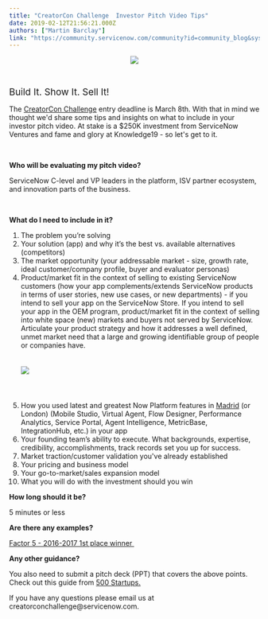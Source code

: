 ```yaml
---
title: "CreatorCon Challenge  Investor Pitch Video Tips"
date: 2019-02-12T21:56:21.000Z
authors: ["Martin Barclay"]
link: "https://community.servicenow.com/community?id=community_blog&sys_id=8c33ab42dbe7e7c04abd5583ca9619e3"
---
```

<p style="text-align: center;"><img style="max-width: 100%; max-height: 480px;" src="03206b8edbe3e7c04abd5583ca96197e.iix" /></p>
<p style="text-align: center;"> </p>
<p style="text-align: left;"><span style="font-size: 14pt;">Build It. Show It. Sell It! </span></p>
<p style="text-align: left;">The <a href="https://www.servicenow.com/company/ventures/creatorcon-challenge.html" rel="nofollow">CreatorCon Challenge</a> entry deadline is March 8th. With that in mind we thought we&#39;d share some tips and insights on what to include in your investor pitch video. At stake is a $250K investment from ServiceNow Ventures and fame and glory at Knowledge19 - so let&#39;s get to it.</p>
<p style="text-align: left;"> </p>
<p style="text-align: left;"><strong>Who will be evaluating my pitch video?</strong></p>
<p style="text-align: left;">ServiceNow C-level and VP leaders in the platform, ISV partner ecosystem, and innovation parts of the business. </p>
<p style="text-align: left;"> </p>
<p style="text-align: left;"><strong>What do I need to include in it?</strong></p>
<ol><li>The problem you’re solving</li><li>Your solution (app) and why it’s the best vs. available alternatives (competitors)</li><li>The market opportunity (your addressable market - size, growth rate, ideal customer/company profile, buyer and evaluator personas)</li><li>Product/market fit in the context of selling to existing ServiceNow customers (how your app complements/extends ServiceNow products in terms of user stories, new use cases, or new departments) - if you intend to sell your app on the ServiceNow Store. If you intend to sell your app in the OEM program, product/market fit in the context of selling into white space (new) markets and buyers not served by ServiceNow. Articulate your product strategy and how it addresses a well defined, unmet market need that a large and growing identifiable group of people or companies have.<br /><br /><br /><img style="max-width: 100%; max-height: 480px;" src="07f363cadbe7e7c04abd5583ca9619f5.iix" /><br /><br /><br /><br /></li><li>How you used latest and greatest Now Platform features in <a href="https://developer.servicenow.com/blog.do?p&#61;/post/madridpdi/" rel="nofollow">Madrid</a> (or London) (Mobile Studio, Virtual Agent, Flow Designer, Performance Analytics, Service Portal, Agent Intelligence, MetricBase, IntegrationHub, etc.) in your app</li><li>Your founding team’s ability to execute. What backgrounds, expertise, credibility, accomplishments, track records set you up for success.</li><li>Market traction/customer validation you&#39;ve already established</li><li>Your pricing and business model</li><li>Your go-to-market/sales expansion model</li><li>What you will do with the investment should you win</li></ol>
<p><strong>How long should it be?</strong></p>
<p>5 minutes or less</p>
<p><strong>Are there any examples?</strong> </p>
<p><a href="https://servicenow.box.com/s/5ps60t4rrhmlaxp55zwhfd8qs1epnx8h" rel="nofollow">Factor 5 - 2016-2017 1st place winner </a></p>
<p><strong>Any other guidance?</strong></p>
<p>You also need to submit a pitch deck (PPT) that covers the above points. Check out this guide from <a href="https://www.linkedin.com/feed/update/urn:li:activity:6493920835944882176" rel="nofollow">500 Startups.</a></p>
<p>If you have any questions please email us at creatorconchallenge&#64;servicenow.com. </p>
<p> </p>